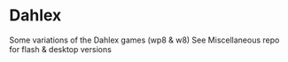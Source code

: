 # Dahlex
Some variations of the Dahlex games (wp8 & w8)
See Miscellaneous repo for flash & desktop versions
